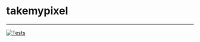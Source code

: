 # takemypixel
___
[![Tests](https://github.com/vesh95/sendmypixel-backend/actions/workflows/test-runing.yml/badge.svg)](https://github.com/vesh95/sendmypixel-backend/actions/workflows/test-runing.yml)

